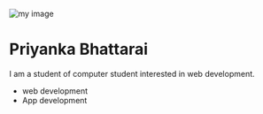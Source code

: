 ![my image](https://github.com/PriyankaBhattarai/PriyankaBhattarai/blob/main/github.jpg?raw=true)
# Priyanka Bhattarai
I am a student of computer student interested in web development.
- web development
- App development

